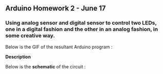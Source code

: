 ## Arduino Homework 2 - June 17

### Using analog sensor and digital sensor to control two LEDs, one in a digital fashion and the other in an analog fashion, in some creative way.

Below is the GIF of the resultant Arduino program :

**Description**

Below is the **schematic** of the circuit :
